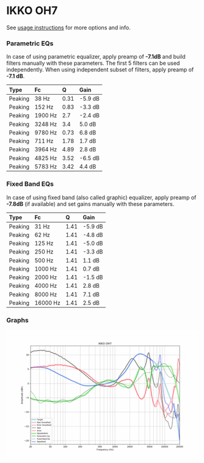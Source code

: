 # IKKO OH7
See [usage instructions](https://github.com/jaakkopasanen/AutoEq#usage) for more options and info.

### Parametric EQs
In case of using parametric equalizer, apply preamp of **-7.1dB** and build filters manually
with these parameters. The first 5 filters can be used independently.
When using independent subset of filters, apply preamp of **-7.1 dB**.

| Type    | Fc      |    Q | Gain    |
|:--------|:--------|:-----|:--------|
| Peaking | 38 Hz   | 0.31 | -5.9 dB |
| Peaking | 152 Hz  | 0.83 | -3.3 dB |
| Peaking | 1900 Hz | 2.7  | -2.4 dB |
| Peaking | 3248 Hz | 3.4  | 5.0 dB  |
| Peaking | 9780 Hz | 0.73 | 6.8 dB  |
| Peaking | 711 Hz  | 1.78 | 1.7 dB  |
| Peaking | 3964 Hz | 4.89 | 2.8 dB  |
| Peaking | 4825 Hz | 3.52 | -6.5 dB |
| Peaking | 5783 Hz | 3.42 | 4.4 dB  |

### Fixed Band EQs
In case of using fixed band (also called graphic) equalizer, apply preamp of **-7.8dB**
(if available) and set gains manually with these parameters.

| Type    | Fc       |    Q | Gain    |
|:--------|:---------|:-----|:--------|
| Peaking | 31 Hz    | 1.41 | -5.9 dB |
| Peaking | 62 Hz    | 1.41 | -4.8 dB |
| Peaking | 125 Hz   | 1.41 | -5.0 dB |
| Peaking | 250 Hz   | 1.41 | -3.3 dB |
| Peaking | 500 Hz   | 1.41 | 1.1 dB  |
| Peaking | 1000 Hz  | 1.41 | 0.7 dB  |
| Peaking | 2000 Hz  | 1.41 | -1.5 dB |
| Peaking | 4000 Hz  | 1.41 | 2.8 dB  |
| Peaking | 8000 Hz  | 1.41 | 7.1 dB  |
| Peaking | 16000 Hz | 1.41 | 2.5 dB  |

### Graphs
![](./IKKO%20OH7.png)